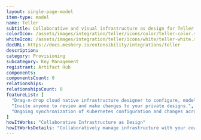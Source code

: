 ```yaml
---
layout: single-page-model
item-type: model
name: Teller
subtitle: Collaborative and visual infrastructure as design for Teller
colorIcon: /assets/images/integration/teller/icons/color/teller-color.svg
whiteIcon: /assets/images/integration/teller/icons/white/teller-white.svg
docURL: https://docs.meshery.io/extensibility/integrations/teller
description: 
category: Provisioning
subcategory: Key Management
registrant: Artifact Hub
components: 
componentsCount: 0
relationships: 
relationshipsCount: 0
featureList: [
  "Drag-n-drop cloud native infrastructure designer to configure, model, and deploy your workloads.",
  "Invite anyone to review and make changes to your private designs.",
  "Ongoing synchronization of Kubernetes configuration and changes across any number of clusters."
]
howItWorks: "Collaborative Infrastructure as Design"
howItWorksDetails: "Collaboratively manage infrastructure with your coworkers synchronously sharing the same designs."
---
```

